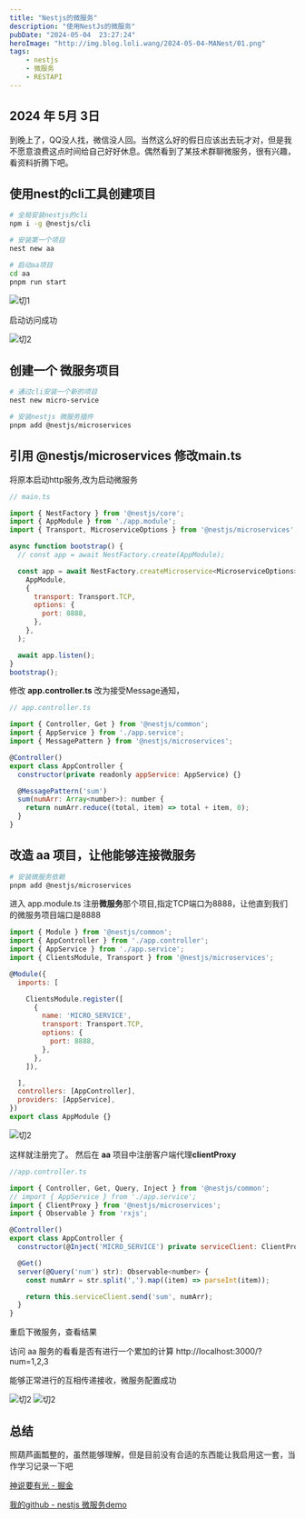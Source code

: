 ```yaml
---
title: "Nestjs的微服务"
description: "使用NestJs的微服务"
pubDate: "2024-05-04  23:27:24"
heroImage: "http://img.blog.loli.wang/2024-05-04-MANest/01.png"
tags:
    - nestjs
    - 微服务
    - RESTAPI
---
```


## 2024 年 5月 3日

到晚上了，QQ没人找，微信没人回。当然这么好的假日应该出去玩才对，但是我不愿意浪费这点时间给自己好好休息。偶然看到了某技术群聊微服务，很有兴趣，看资料折腾下吧。


## 使用nest的cli工具创建项目

```bash
# 全局安装nestjs的cli
npm i -g @nestjs/cli

# 安装第一个项目
nest new aa

# 启动aa项目
cd aa
pnpm run start
```

![切1](http://img.blog.loli.wang/2024-05-04-MANest/01.png)

启动访问成功

![切2](http://img.blog.loli.wang/2024-05-04-MANest/02.png)

## 创建一个 微服务项目

``` bash
# 通过cli安装一个新的项目
nest new micro-service

# 安装nestjs 微服务插件
pnpm add @nestjs/microservices
```

## 引用 @nestjs/microservices 修改main.ts

将原本启动http服务,改为启动微服务

```jsx
// main.ts

import { NestFactory } from '@nestjs/core';
import { AppModule } from './app.module';
import { Transport, MicroserviceOptions } from '@nestjs/microservices';

async function bootstrap() {
  // const app = await NestFactory.create(AppModule);

  const app = await NestFactory.createMicroservice<MicroserviceOptions>(
    AppModule,
    {
      transport: Transport.TCP,
      options: {
        port: 8888,
      },
    },
  );

  await app.listen();
}
bootstrap();

```


修改 **app.controller.ts** 改为接受Message通知，

```jsx
// app.controller.ts

import { Controller, Get } from '@nestjs/common';
import { AppService } from './app.service';
import { MessagePattern } from '@nestjs/microservices';

@Controller()
export class AppController {
  constructor(private readonly appService: AppService) {}

  @MessagePattern('sum')
  sum(numArr: Array<number>): number {
    return numArr.reduce((total, item) => total + item, 0);
  }
}

```


## 改造 aa 项目，让他能够连接微服务

```bash
# 安装微服务依赖
pnpm add @nestjs/microservices

```

进入 app.module.ts 注册**微服务**那个项目,指定TCP端口为8888，让他直到我们的微服务项目端口是8888

```jsx
import { Module } from '@nestjs/common';
import { AppController } from './app.controller';
import { AppService } from './app.service';
import { ClientsModule, Transport } from '@nestjs/microservices';

@Module({
  imports: [

    ClientsModule.register([
      {
        name: 'MICRO_SERVICE',
        transport: Transport.TCP,
        options: {
          port: 8888,
        },
      },
    ]),

  ],
  controllers: [AppController],
  providers: [AppService],
})
export class AppModule {}

```

![切2](http://img.blog.loli.wang/2024-05-04-MANest/03.png)

这样就注册完了。 然后在 **aa** 项目中注册客户端代理**clientProxy**


```jsx
//app.controller.ts

import { Controller, Get, Query, Inject } from '@nestjs/common';
// import { AppService } from './app.service';
import { ClientProxy } from '@nestjs/microservices';
import { Observable } from 'rxjs';

@Controller()
export class AppController {
  constructor(@Inject('MICRO_SERVICE') private serviceClient: ClientProxy) {}

  @Get()
  server(@Query('num') str): Observable<number> {
    const numArr = str.split(',').map((item) => parseInt(item));

    return this.serviceClient.send('sum', numArr);
  }
}

```


重启下微服务，查看结果

访问 aa 服务的看看是否有进行一个累加的计算 http://localhost:3000/?num=1,2,3

能够正常进行的互相传递接收，微服务配置成功

![切2](http://img.blog.loli.wang/2024-05-04-MANest/04.png)
![切2](http://img.blog.loli.wang/2024-05-04-MANest/05.png)




## 总结

照葫芦画瓢整的，虽然能够理解，但是目前没有合适的东西能让我启用这一套，当作学习记录一下吧


[神说要有光 - 掘金](https://juejin.cn/post/7207637337571901495?searchId=202405032014240A690D4981415C621CB4)

[我的github - nestjs 微服务demo](https://github.com/itmowang/nest-microservices-demo)
